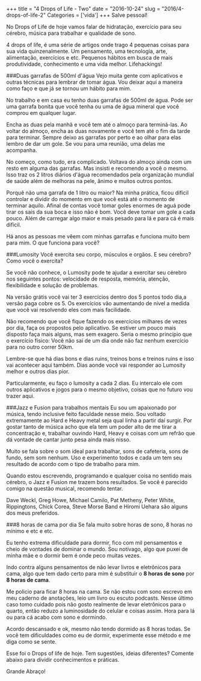 +++
title = "4 Drops of Life - Two"
date = "2016-10-24"
slug = "2016/4-drops-of-life-2"
Categories = ['vida']
+++
Salve pessoal! 

No Drops of Life de hoje vamos falar de hidratação, exercício para seu cérebro, música para trabalhar e qualidade de sono.

4 drops of life, é uma série de artigos onde trago 4 pequenas coisas para sua vida quinzenalmente. Um pensamento, uma tecnologia, arte, alimentação, exercícios e etc. Pequenos hábitos em busca de mais produtividade, conhecimento e uma vida melhor. Lifehackings!

###Duas garrafas de 500ml d'água
Vejo muita gente com aplicativos e outras técnicas para lembrar de tomar água. Vou deixar aqui a maneira como faço e que já se tornou um hábito para mim.

No trabalho e em casa eu tenho duas garrafas de 500ml de água. Pode ser uma garrafa bonita que você tenha ou uma de água mineral que você comprou em qualquer lugar. 
<!--more-->
Encha as duas pela manhã e você tem até o almoço para terminá-las. 
Ao voltar do almoço, encha as duas novamente e você tem até o fim da tarde para terminar. Sempre deixo as garrafas por perto e ao olhar para elas lembro de dar um gole. Se vou para uma reunião, uma delas me acompanha.

No começo, como tudo, era complicado. Voltava do almoço ainda com um resto em alguma das garrafas. Mas insisti e recomendo a você o mesmo. Isso traz os 2 litros diários d'água recomendados pela organização mundial de saúde além de melhoras na pele, ânimo e muitos outros pontos.

Porquê não uma garrafa de 1 litro ou maior? Na minha prática, ficou difícil controlar e dividir do momento em que você está até o momento de terminar aquilo. Afinal de contas você tomar goles enormes de aguá pode tirar os sais da sua boca e isso não é bom. Você deve tomar um gole a cada pouco. Além de carregar algo maior e mais pesado para lá e para cá é mais difícil.

Há anos as pessoas me vêem com minhas garrafas e funciona muito bem para mim. O que funciona para você?


###Lumosity
Você exercita seu corpo, músculos e orgãos. E seu cérebro? Como você o exercita?

Se você não conhece, o Lumosity pode te ajudar a exercitar seu cérebro nos seguintes pontos: velocidade de resposta, memória, atenção, flexibilidade e solução de problemas.

Na versão grátis você vai ter 3 exercícios dentro dos 5 pontos todo dia,a versão paga cobre os 5. Os exercícios vão aumentando de nível a medida que você vai resolvendo eles com mais facilidade.

Não recomendo que você fique fazendo os exercícios milhares de vezes por dia, faça os propostos pelo aplicativo. Se estiver um pouco mais disposto faça mais alguns, mas sem exagero. Seria o mesmo princípio que o exercício físico: Você não sai de um dia onde não faz nenhum exercício para no outro correr 50km.

Lembre-se que há dias bons e dias ruins, treinos bons e treinos ruins e isso vai acontecer aqui também. Dias aonde você vai responder ao Lumosity melhor e outros dias pior.

Particularmente, eu faço o lumosity a cada 2 dias. Eu intercalo ele com outros aplicativos e jogos para o mesmo objetivo, coisas que no futuro vou trazer aqui.


###Jazz e Fusion para trabalhos mentais
Eu sou um apaixonado por música, tendo inclusive feito faculdade nesse meio. Sou voltado extremamente ao Hard e Heavy metal seja qual linha a partir daí surgir. Por gostar tanto de música acho que ela tem um poder alto de me tirar a concentração e, trabalhar ouvindo Hard, Heavy e coisas com um refrão que dá vontade de cantar junto pesa ainda mais nisso.

Muito se fala sobre o som ideal para trabalhar, sons de cafeteria, sons de fundo, sem som nenhum. Uso e experimento todos e cada um tem seu resultado de acordo com o tipo de trabalho para mim.

Quando estou escrevendo, programando e qualquer coisa no sentido mais cérebro, o Jazz e Fusion me trazem bons resultados. Se você é parecido comigo na questão musical, recomendo tentar.

Dave Weckl, Greg Howe, Michael Camilo, Pat Metheny, Peter White, Rippingtons, Chick Corea, Steve Morse Band e Hiromi Uehara são alguns dos meus preferidos.


###8 horas de cama por dia
Se fala muito sobre horas de sono, 8 horas no mínimo e etc e etc.

Eu tenho extrema dificuldade para dormir, fico com mil pensamentos e cheio de vontades de dominar o mundo. Sou notívago, algo que puxei de minha mãe e o dormir bem é onde peco muitas vezes.

Indo contra alguns pensamentos de não levar livros e eletrônicos para cama, algo que tem dado certo para mim é substituir o **8 horas de sono** por **8 horas de cama**.

Me policio para ficar 8 horas na cama. Se não estou com sono escrevo em meu caderno de anotações, leio um livro ou escuto podcasts. Nesse último caso tomo cuidado pois não gosto realmente de levar eletrônicos para o quarto, então reduzo a luminosidade do celular e coisas assim. Hora para lá ou para cá acabo com sono e dormindo.

Acordo descansado e ok, mesmo não tendo dormido as 8 horas todas.
Se você tem dificuldades como eu de dormir, experimente esse método e me diga como se sente.

Esse foi o Drops of life de hoje. Tem sugestões, ideias diferentes? Comente abaixo para dividir conhecimentos e práticas.

Grande Abraço!
